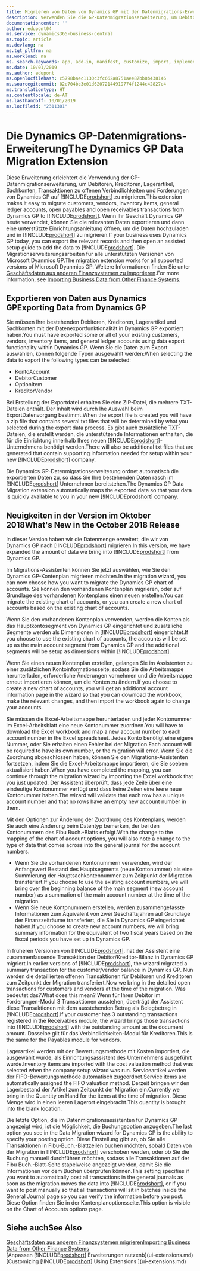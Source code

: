 ```yaml
---
title: Migrieren von Daten von Dynamics GP mit der Datenmigrations-Erweiterung | Microsoft Docs
description: Verwenden Sie die GP-Datenmigrationserweiterung, um Debitoren, Kreditoren, Lagerartikel, Sachkonten, Transaktionen zu offenen Verbindlichkeiten und Forderungen von Dynamics GP auf Business Central zu migrieren.
documentationcenter: ''
author: edupont04
ms.service: dynamics365-business-central
ms.topic: article
ms.devlang: na
ms.tgt_pltfrm: na
ms.workload: na
ms. search.keywords: app, add-in, manifest, customize, import, implement
ms.date: 10/01/2019
ms.author: edupont
ms.openlocfilehash: c5798baec1130c3fc662a8751aee87bb8b438146
ms.sourcegitcommit: 02e704bc3e01d62072144919774f1244c42827e4
ms.translationtype: HT
ms.contentlocale: de-AT
ms.lasthandoff: 10/01/2019
ms.locfileid: "2311301"
---
```

# <a name="the-dynamics-gp-data-migration-extension"></a><span data-ttu-id="07390-103">Die Dynamics GP-Datenmigrations-Erweiterung</span><span class="sxs-lookup"><span data-stu-id="07390-103">The Dynamics GP Data Migration Extension</span></span> 
<span data-ttu-id="07390-104">Diese Erweiterung erleichtert die Verwendung der GP-Datenmigrationserweiterung, um Debitoren, Kreditoren, Lagerartikel, Sachkonten, Transaktionen zu offenen Verbindlichkeiten und Forderungen von Dynamics GP auf [!INCLUDE[prodshort](includes/prodshort.md)] zu migrieren.</span><span class="sxs-lookup"><span data-stu-id="07390-104">This extension makes it easy to migrate customers, vendors, inventory items, general ledger accounts, open payables and open receivables transactions from Dynamics GP to [!INCLUDE[prodshort](includes/prodshort.md)].</span></span> <span data-ttu-id="07390-105">Wenn Ihr Geschäft Dynamics GP heute verwendet, können Sie die relevanten Daten exportieren und dann eine unterstützte Einrichtungsanleitung öffnen, um die Daten hochzuladen und in [!INCLUDE[prodshort](includes/prodshort.md)] zu migrieren.</span><span class="sxs-lookup"><span data-stu-id="07390-105">If your business uses Dynamics GP today, you can export the relevant records and then open an assisted setup guide to add the data to [!INCLUDE[prodshort](includes/prodshort.md)].</span></span> <span data-ttu-id="07390-106">Die Migrationserweiterungsarbeiten für alle unterstützten Versionen von Microsoft Dyanmics GP.</span><span class="sxs-lookup"><span data-stu-id="07390-106">The migration extension works for all supported versions of Microsoft Dyanmics GP.</span></span> <span data-ttu-id="07390-107">Weitere Informationen finden Sie unter [Geschäftsdaten aus anderen Finanzsystemen zu importieren](across-import-data-configuration-packages.md).</span><span class="sxs-lookup"><span data-stu-id="07390-107">For more information, see [Importing Business Data from Other Finance Systems](across-import-data-configuration-packages.md).</span></span>

## <a name="exporting-data-from-dynamics-gp"></a><span data-ttu-id="07390-108">Exportieren von Daten aus Dynamics GP</span><span class="sxs-lookup"><span data-stu-id="07390-108">Exporting Data from Dynamics GP</span></span>
<span data-ttu-id="07390-109">Sie müssen Ihre bestehenden Debitoren, Kreditoren, Lagerartikel und Sachkonten mit der Datenexportfunktionalität in Dynamics GP exportiert haben.</span><span class="sxs-lookup"><span data-stu-id="07390-109">You must have exported some or all of your existing customers, vendors, inventory items, and general ledger accounts using data export functionality within Dynamics GP.</span></span> <span data-ttu-id="07390-110">Wenn Sie die Daten zum Export auswählen, können folgende Typen ausgewählt werden:</span><span class="sxs-lookup"><span data-stu-id="07390-110">When selecting the data to export the following types can be selected:</span></span>

* <span data-ttu-id="07390-111">Konto</span><span class="sxs-lookup"><span data-stu-id="07390-111">Account</span></span>  
* <span data-ttu-id="07390-112">Debitor</span><span class="sxs-lookup"><span data-stu-id="07390-112">Customer</span></span>  
* <span data-ttu-id="07390-113">Option</span><span class="sxs-lookup"><span data-stu-id="07390-113">Item</span></span>  
* <span data-ttu-id="07390-114">Kreditor</span><span class="sxs-lookup"><span data-stu-id="07390-114">Vendor</span></span>  

<span data-ttu-id="07390-115">Bei Erstellung der Exportdatei erhalten Sie eine ZIP-Datei, die mehrere TXT-Dateien enthält. Der Inhalt wird durch Ihe Auswahl beim ExportDatenvorgang bestimmt.</span><span class="sxs-lookup"><span data-stu-id="07390-115">When the export file is created you will have a zip file that contains several txt files that will be determined by what you selected during the export data process.</span></span>  <span data-ttu-id="07390-116">Es gibt auch zusätzliche TXT-Dateien, die erstellt werden, die unterstützende Informationen enthalten, die für die Einrichtung innerhalb Ihres neuen [!INCLUDE[prodshort](includes/prodshort.md)]-Unternehmens benötigt werden.</span><span class="sxs-lookup"><span data-stu-id="07390-116">There will also be additional txt files that are generated that contain supporting information needed for setup within your new [!INCLUDE[prodshort](includes/prodshort.md)] company.</span></span>

<span data-ttu-id="07390-117">Die Dynamics GP-Datenmigrationserweiterung ordnet automatisch die exportierten Daten zu, so dass Sie Ihre bestehenden Daten rasch im [!INCLUDE[prodshort](includes/prodshort.md)] Unternehmen bereitstehen.</span><span class="sxs-lookup"><span data-stu-id="07390-117">The Dynamics GP Data Migration extension automatically maps the exported data so that your data is quickly available to you in your new [!INCLUDE[prodshort](includes/prodshort.md)] company.</span></span>

## <a name="whats-new-in-the-october-2018-release"></a><span data-ttu-id="07390-118">Neuigkeiten in der Version im Oktober 2018</span><span class="sxs-lookup"><span data-stu-id="07390-118">What's New in the October 2018 Release</span></span>

<span data-ttu-id="07390-119">In dieser Version haben wir die Datenmenge erweitert, die wir von Dynamics GP nach [!INCLUDE[prodshort](includes/prodshort.md)] migrieren.</span><span class="sxs-lookup"><span data-stu-id="07390-119">In this version, we have expanded the amount of data we bring into [!INCLUDE[prodshort](includes/prodshort.md)] from Dynamics GP.</span></span>

<span data-ttu-id="07390-120">Im Migrations-Assistenten können Sie jetzt auswählen, wie Sie den Dynamics GP-Kontenplan migrieren möchten.</span><span class="sxs-lookup"><span data-stu-id="07390-120">In the migration wizard, you can now choose how you want to migrate the Dynamics GP chart of accounts.</span></span> <span data-ttu-id="07390-121">Sie können den vorhandenen Kontenplan migrieren, oder auf Grundlage des vorhandenen Kontenplans einen neuen erstellen.</span><span class="sxs-lookup"><span data-stu-id="07390-121">You can migrate the existing chart of accounts, or you can create a new chart of accounts based on the existing chart of accounts.</span></span>  

<span data-ttu-id="07390-122">Wenn Sie den vorhandenen Kontenplan verwenden, werden die Konten als das Hauptkontosegment von Dynamics GP eingerichtet und zusätzliche Segmente werden als Dimensionen in [!INCLUDE[prodshort](includes/prodshort.md)] eingerichtet.</span><span class="sxs-lookup"><span data-stu-id="07390-122">If you choose to use the existing chart of accounts, the accounts will be set up as the main account segment from Dynamics GP and the additional segments will be setup as dimensions within [!INCLUDE[prodshort](includes/prodshort.md)].</span></span>  

<span data-ttu-id="07390-123">Wenn Sie einen neuen Kontenplan erstellen, gelangen Sie im Assistenten zu einer zusätzlichen Kontoinformationsseite, sodass Sie die Arbeitsmappe herunterladen, erforderliche Änderungen vornehmen und die Arbeitsmappe erneut importieren können, um die Konten zu ändern.</span><span class="sxs-lookup"><span data-stu-id="07390-123">If you choose to create a new chart of accounts, you will get an additional account information page in the wizard so that you can download the workbook, make the relevant changes, and then import the workbook again to change your accounts.</span></span>  

<span data-ttu-id="07390-124">Sie müssen die Excel-Arbeitsmappe herunterladen und jeder Kontonummer im Excel-Arbeitsblatt eine neue Kontonummer zuordnen.</span><span class="sxs-lookup"><span data-stu-id="07390-124">You will have to download the Excel workbook and map a new account number to each account number in the Excel spreadsheet.</span></span> <span data-ttu-id="07390-125">Jedes Konto benötigt eine eigene Nummer, oder Sie erhalten einen Fehler bei der Migration.</span><span class="sxs-lookup"><span data-stu-id="07390-125">Each account will be required to have its own number, or the migration will error.</span></span> <span data-ttu-id="07390-126">Wenn Sie die Zuordnung abgeschlossen haben, können Sie den Migrations-Assistenten fortsetzen, indem Sie die Excel-Arbeitsmappe importieren, die Sie soeben aktualisiert haben.</span><span class="sxs-lookup"><span data-stu-id="07390-126">When you have completed the mapping, you can continue through the migration wizard by importing the Excel workbook that you just updated.</span></span> <span data-ttu-id="07390-127">Der Assistent überprüft, dass jede Zeile über eine eindeutige Kontonummer verfügt und dass keine Zeilen eine leere neue Kontonummer haben.</span><span class="sxs-lookup"><span data-stu-id="07390-127">The wizard will validate that each row has a unique account number and that no rows have an empty new account number in them.</span></span>  

<span data-ttu-id="07390-128">Mit den Optionen zur Änderung der Zuordnung des Kontenplans, werden Sie auch eine Änderung beim Datentyp bemerken, der bei den Kontonummern des Fibu Buch.-Blatts erfolgt.</span><span class="sxs-lookup"><span data-stu-id="07390-128">With the change to the mapping of the chart of account options, you will also note a change to the type of data that comes across into the general journal for the account numbers.</span></span>  

- <span data-ttu-id="07390-129">Wenn Sie die vorhandenen Kontonummern verwenden, wird der Anfangswert Bestand des Hauptsegments (neue Kontonummer) als eine Summierung der Hauptsachkontennummer zum Zeitpunkt der Migration transferiert.</span><span class="sxs-lookup"><span data-stu-id="07390-129">If you choose to use the existing account numbers, we will bring over the beginning balance of the main segment (new account number) as a summation of the main account number at the time of the migration.</span></span>  
- <span data-ttu-id="07390-130">Wenn Sie neue Kontonummern erstellen, werden zusammengefasste Informationen zum Äquivalent von zwei Geschäftsjahren auf Grundlage der Finanzzeiträume transferiert, die Sie in Dynamics GP eingerichtet haben.</span><span class="sxs-lookup"><span data-stu-id="07390-130">If you choose to create new account numbers, we will bring summary information for the equivalent of two fiscal years based on the fiscal periods you have set up in Dynamics GP.</span></span>

<span data-ttu-id="07390-131">In früheren Versionen von [!INCLUDE[prodshort](includes/prodshort.md)], hat der Assistent eine zusammenfassende Transaktion der Debitor/Kreditor-Bilanz in Dynamics GP migriert.</span><span class="sxs-lookup"><span data-stu-id="07390-131">In earlier versions of [!INCLUDE[prodshort](includes/prodshort.md)], the wizard migrated a summary transaction for the customer/vendor balance in Dynamics GP.</span></span> <span data-ttu-id="07390-132">Nun werden die detaillierten offenen Transaktionen für Debitoren und Kreditoren zum Zeitpunkt der Migration transferiert.</span><span class="sxs-lookup"><span data-stu-id="07390-132">Now we bring in the detailed open transactions for customers and vendors at the time of the migration.</span></span> <span data-ttu-id="07390-133">Was bedeutet das?</span><span class="sxs-lookup"><span data-stu-id="07390-133">What does this mean?</span></span> <span data-ttu-id="07390-134">Wenn für Ihren Debitor im Forderungen-Modul 3 Transaktionen ausstehen, überträgt der Assistent diese Transaktionen mit dem ausstehenden Betrag als Belegbetrag in [!INCLUDE[prodshort](includes/prodshort.md)].</span><span class="sxs-lookup"><span data-stu-id="07390-134">If your customer has 3 outstanding transactions registered in the Receivables module, the wizard brings those transactions into [!INCLUDE[prodshort](includes/prodshort.md)] with the outstanding amount as the document amount.</span></span> <span data-ttu-id="07390-135">Dasselbe gilt für das Verbindlichkeiten-Modul für Kreditoren.</span><span class="sxs-lookup"><span data-stu-id="07390-135">This is the same for the Payables module for vendors.</span></span>  

<span data-ttu-id="07390-136">Lagerartikel werden mit der Bewertungsmethode mit Kosten importiert, die ausgewählt wurde, als Einrichtungsassistent des Unternehmens ausgeführt wurde.</span><span class="sxs-lookup"><span data-stu-id="07390-136">Inventory items are imported with the cost valuation method that was selected when the company setup wizard was run.</span></span> <span data-ttu-id="07390-137">Serviceartikel werden der FIFO-Bewertungsmethode automatisch zugeordnet.</span><span class="sxs-lookup"><span data-stu-id="07390-137">Service items are automatically assigned the FIFO valuation method.</span></span> <span data-ttu-id="07390-138">Derzeit bringen wir den Lagerbestand der Artikel zum Zeitpunkt der Migration ein.</span><span class="sxs-lookup"><span data-stu-id="07390-138">Currently we bring in the Quantity on Hand for the items at the time of migration.</span></span>  <span data-ttu-id="07390-139">Diese Menge wird in einen leeren Lagerort eingebracht.</span><span class="sxs-lookup"><span data-stu-id="07390-139">This quantity is brought into the blank location.</span></span>  

<span data-ttu-id="07390-140">Die letzte Option, die im Datenmigrationsassistenten für Dynamics GP angezeigt wird, ist die Möglichkeit, die Buchungsoption anzugeben.</span><span class="sxs-lookup"><span data-stu-id="07390-140">The last option you see in the Data Migration wizard for Dynamics GP is the ability to specify your posting option.</span></span> <span data-ttu-id="07390-141">Diese Einstellung gibt an, ob Sie alle Transaktionen in Fibu-Buch.-Blattzeilen buchen möchten, sobald Daten von der Migration in [!INCLUDE[prodshort](includes/prodshort.md)] verschoben werden, oder ob Sie die Buchung manuell durchführen möchten, sodass alle Transaktionen auf der Fibu Buch.-Blatt-Seite stapelweise angezeigt werden, damit Sie die Informationen vor dem Buchen überprüfen können.</span><span class="sxs-lookup"><span data-stu-id="07390-141">This setting specifies if you want to automatically post all transactions in the general journals as soon as the migration moves the data into [!INCLUDE[prodshort](includes/prodshort.md)], or if you want to post manually so that all transactions will sit in batches inside the General Journal page so you can verify the information before you post.</span></span> <span data-ttu-id="07390-142">Diese Option finden Sie in der Kontenplanoptionsseite.</span><span class="sxs-lookup"><span data-stu-id="07390-142">This option is visible on the Chart of Accounts options page.</span></span>


## <a name="see-also"></a><span data-ttu-id="07390-143">Siehe auch</span><span class="sxs-lookup"><span data-stu-id="07390-143">See Also</span></span>
[<span data-ttu-id="07390-144">Geschäftsdaten aus anderen Finanzsystemen migrieren</span><span class="sxs-lookup"><span data-stu-id="07390-144">Importing Business Data from Other Finance Systems</span></span>](across-import-data-configuration-packages.md)  
<span data-ttu-id="07390-145">[Anpassen [!INCLUDE[prodshort](includes/prodshort.md)] Erweiterungen nutzenb](ui-extensions.md)</span><span class="sxs-lookup"><span data-stu-id="07390-145">[Customizing [!INCLUDE[prodshort](includes/prodshort.md)] Using Extensions ](ui-extensions.md)</span></span>  
